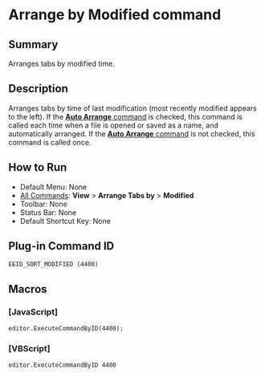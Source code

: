 # Arrange by Modified command

## Summary

Arranges tabs by modified time.

## Description

Arranges tabs by time of last modification (most recently modified appears to the left). If the [**Auto Arrange** command](auto_sort) is checked, this command is called each time when a file is opened or saved as a name, and automatically arranged. If the
[**Auto Arrange** command](auto_sort) is not checked, this command is called once.

## How to Run

- Default Menu: None
- [All Commands](../tools/all_commands): **View** \> **Arrange Tabs by**
\> **Modified**
- Toolbar: None
- Status Bar: None
- Default Shortcut Key: None

## Plug-in Command ID

```
EEID_SORT_MODIFIED (4400)```

## Macros

### \[JavaScript\]

```
editor.ExecuteCommandByID(4400);
```

### \[VBScript\]

```
editor.ExecuteCommandByID 4400
```
